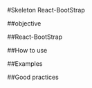 #Skeleton React-BootStrap

##objective

##React-BootStrap

##How to use

##Examples

##Good practices